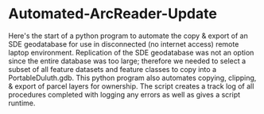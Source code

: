 # Automated-ArcReader-Update
Here's the start of a python program to automate the copy &amp; export of an SDE geodatabase for use in disconnected (no internet access) remote laptop environment. Replication of the SDE geodatabase was not an option since the entire database was too large; therefore we needed to select a subset of all feature datasets and feature classes to copy into a PortableDuluth.gdb. This python program also automates copying, clipping, &amp; export of parcel layers for ownership. The script creates a track log of all procedures completed with logging any errors as well as gives a script runtime. 
